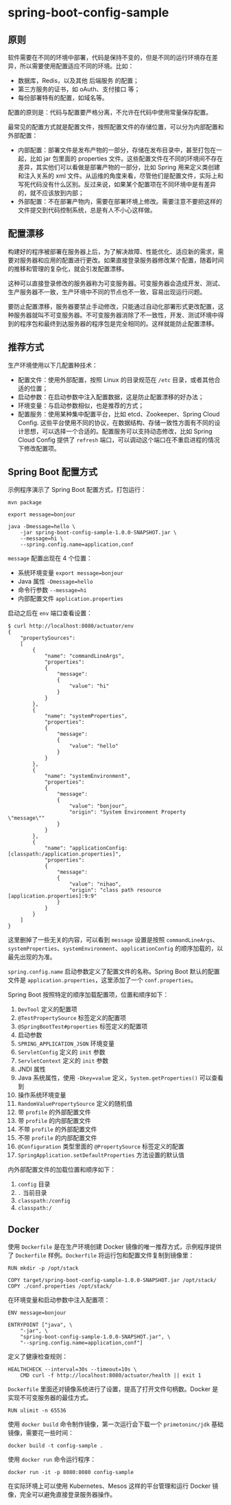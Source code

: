 # spring-boot-config-sample

## 原则

软件需要在不同的环境中部署，代码是保持不变的，但是不同的运行环境存在差异，所以需要使用配置适应不同的环境。比如：

- 数据库，Redis，以及其他 后端服务 的配置；
- 第三方服务的证书，如 oAuth、支付接口 等；
- 每份部署特有的配置，如域名等。

配置的原则是：代码与配置要严格分离，不允许在代码中使用常量保存配置。

最常见的配置方式就是配置文件，按照配置文件的存储位置，可以分为内部配置和外部配置：

- 内部配置：部署文件是发布产物的一部分，存储在发布目录中，甚至打包在一起，比如 jar 包里面的 properties 文件。这些配置文件在不同的环境间不存在差异，其实他们可以看做是部署产物的一部分，比如 Spring 用来定义类创建和注入关系的 xml 文件。从运维的角度来看，尽管他们是配置文件，实际上和写死代码没有什么区别。反过来说，如果某个配置项在不同环境中是有差异的，就不应该放到内部；
- 外部配置：不在部署产物内，需要在部署环境上修改。需要注意不要把这样的文件提交到代码控制系统，总是有人不小心这样做。

## 配置漂移

构建好的程序被部署在服务器上后，为了解决故障、性能优化、适应新的需求，需要对服务器和应用的配置进行更改。如果直接登录服务器修改某个配置，随着时间的推移和管理的复杂化，就会引发配置漂移。

这种可以直接登录修改的服务器称为可变服务器。可变服务器会造成开发、测试、生产服务器不一致，生产环境中不同的节点也不一致，容易出现运行问题。

要防止配置漂移，服务器要禁止手动修改，只能通过自动化部署形式更改配置，这种服务器就叫不可变服务器。不可变服务器消除了不一致性，开发、测试环境中得到的程序包和最终到达服务器的程序包是完全相同的。这样就能防止配置漂移。

## 推荐方式

生产环境使用以下几配置种技术：

- 配置文件：使用外部配置，按照 Linux 的目录规范在 `/etc` 目录，或者其他合适的位置；
- 启动参数：在启动参数中注入配置数据，这是防止配置漂移的好办法；
- 环境变量：与启动参数相似，也是推荐的方式；
- 配置服务：使用某种集中配置平台，比如 etcd、Zookeeper、Spring Cloud Config. 这些平台使用不同的协议，在数据结构、存储一致性方面有不同的设计思想，可以选择一个合适的。配置服务可以支持动态修改，比如 Spring Cloud Config 提供了 `refresh` 端口，可以调动这个端口在不重启进程的情况下修改配置项。

## Spring Boot 配置方式

示例程序演示了 Spring Boot 配置方式，打包运行：

```shell
mvn package

export message=bonjour

java -Dmessage=hello \
    -jar spring-boot-config-sample-1.0.0-SNAPSHOT.jar \
    --message=hi \
    --spring.config.name=application,conf
```

`message` 配置出现在 4 个位置：

- 系统环境变量 `export message=bonjour`
- Java 属性 `-Dmessage=hello`
- 命令行参数 `--message=hi`
- 内部配置文件 `application.properties`

启动之后在 `env` 端口查看设置：

```shell
$ curl http://localhost:8080/actuator/env
{
    "propertySources":
    [
        {
            "name": "commandLineArgs",
            "properties":
            {
                "message":
                {
                    "value": "hi"
                }
            }
        },
        {
            "name": "systemProperties",
            "properties":
            {
                "message":
                {
                    "value": "hello"
                }
            }
        },
        {
            "name": "systemEnvironment",
            "properties":
            {
                "message":
                {
                    "value": "bonjour",
                    "origin": "System Environment Property \"message\""
                }
            }
        },
        {
            "name": "applicationConfig: [classpath:/application.properties]",
            "properties":
            {
                "message":
                {
                    "value": "nihao",
                    "origin": "class path resource [application.properties]:9:9"
                }
            }
        }
    ]
}
```

这里删掉了一些无关的内容，可以看到 `message` 设置是按照 `commandLineArgs`、`systemProperties`、`systemEnvironment`、`applicationConfig` 的顺序加载的，以最先出现的为准。

`spring.config.name` 启动参数定义了配置文件的名称。Spring Boot 默认的配置文件是 `application.properties`，这里添加了一个 `conf.properties`。

Spring Boot 按照特定的顺序加载配置项，位置和顺序如下：

1. `DevTool` 定义的配置项
2. `@TestPropertySource` 标签定义的配置项
3. `@SpringBootTest#properties` 标签定义的配置项
4. 启动参数
5. `SPRING_APPLICATION_JSON` 环境变量
6. `ServletConfig` 定义的 `init` 参数
7. `ServletContext` 定义的 `init` 参数
8. JNDI 属性
9. Java 系统属性，使用 `-Dkey=value` 定义，`System.getProperties()` 可以查看到
10. 操作系统环境变量
11. `RandomValuePropertySource` 定义的随机值
12. 带 `profile` 的外部配置文件
13. 带 `profile` 的内部配置文件
14. 不带 `profile` 的外部配置文件
15. 不带 `profile` 的内部配置文件
16. `@Configuration` 类型里面的 `@PropertySource` 标签定义的配置
17. `SpringApplication.setDefaultProperties` 方法设置的默认值

内外部配置文件的加载位置和顺序如下：

1. `config` 目录
2. `.` 当前目录
3. `classpath:/config`
4. `classpath:/`

## Docker

使用 `Dockerfile` 是在生产环境创建 Docker 镜像的唯一推荐方式，示例程序提供了 `Dockerfile` 样例。`Dockerfile` 将运行包和配置文件复制到镜像里：

```shell
RUN mkdir -p /opt/stack

COPY target/spring-boot-config-sample-1.0.0-SNAPSHOT.jar /opt/stack/
COPY ./conf.properties /opt/stack/
```

在环境变量和启动参数中注入配置项：

```shell
ENV message=bonjour

ENTRYPOINT ["java", \
    "-jar", \
    "spring-boot-config-sample-1.0.0-SNAPSHOT.jar", \
    "--spring.config.name=application,conf"]
```

定义了健康检查规则：

```shell
HEALTHCHECK --interval=30s --timeout=10s \
    CMD curl -f http://localhost:8080/actuator/health || exit 1
```

`Dockerfile` 里面还对镜像系统进行了设置，提高了打开文件句柄数。Docker 是实现不可变服务器的最佳方式。

```shell
RUN ulimit -n 65536
```

使用 `docker build` 命令制作镜像，第一次运行会下载一个 `primetoninc/jdk` 基础镜像，需要花一些时间：

```shell
docker build -t config-sample .
```

使用 `docker run` 命令运行程序：

```shell
docker run -it -p 8080:8080 config-sample
```

在实际环境上可以使用 Kubernetes、Mesos 这样的平台管理和运行 Docker 镜像，完全可以避免直接登录服务器操作。
